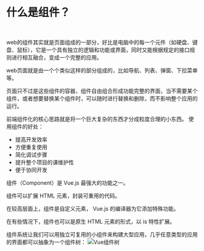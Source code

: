<!--
 * @Explain: xxx
 * @Author: SuperLy
 * @LastEditors: SuperLy
 * @Date: 2022-03-06 20:54:02
 * @LastEditTime: 2022-03-06 21:00:02
 * @FilePath: \Lamb-UI for Docs\docs\document\components\index.md
-->
# 什么是组件？

<br>

web的组件其实就是页面组成的一部分，好比是电脑中的每一个元件（如硬盘、键盘、鼠标），它是一个具有独立的逻辑和功能或界面，同时又能根据规定的接口规则进行相互融合，变成一个完整的应用。

web页面就是由一个个类似这样的部分组成的，比如导航、列表、弹窗、下拉菜单等。

页面只不过是这些组件的容器，组件自由组合形成功能完整的界面，当不需要某个组件，或者想要替换某个组件时，可以随时进行替换和删除，而不影响整个应用的运行。

前端组件化的核心思路就是将一个巨大复杂的东西才分成粒度合理的小东西。
使用组件的好处：
- 提高开发效率
- 方便重复使用
- 简化调试步骤
- 提升整个项目的课维护性
- 便于协同开发

组件（Component）是 Vue.js 最强大的功能之一。

组件可以扩展 HTML 元素，封装可重用的代码。

在较高层面上，组件是自定义元素， Vue.js 的编译器为它添加特殊功能。

在有些情况下，组件也可以是原生 HTML 元素的形式，以 is 特性扩展。

组件系统让我们可以用独立可复用的小组件来构建大型应用，几乎任意类型的应用的界面都可以抽象为一个组件树：
![Vue组件树](https://img.jbzj.com/file_images/article/202007/2020731170000769.png?20206311709)
